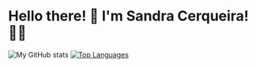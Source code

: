 
<h1 align="left">Hello there! 🫶 I'm Sandra Cerqueira! 👩‍💻</h1>

![My GitHub stats](https://github-readme-stats.vercel.app/api?username=SandraCerqueira1&count_private=true&show_icons=true&theme=dracula&hide=contribs&hide_border=true)
[![Top Languages](https://github-readme-stats.vercel.app/api/top-langs/?username=SandraCerqueira1&layout=compact&theme=dracula&hide_border=true)](https://github.com/anuraghazra/github-readme-stats)

###
<!--
**SandraCerqueira1/SandraCerqueira1** is a ✨ _special_ ✨ repository because its `README.md` (this file) appears on your GitHub profile.

Here are some ideas to get you started:

- 🔭 I’m currently working on ...
- 🌱 I’m currently learning ...
- 👯 I’m looking to collaborate on ...
- 🤔 I’m looking for help with ...
- 💬 Ask me about ...
- 📫 How to reach me: ...
- 😄 Pronouns: ...
- ⚡ Fun fact: ...
-->
